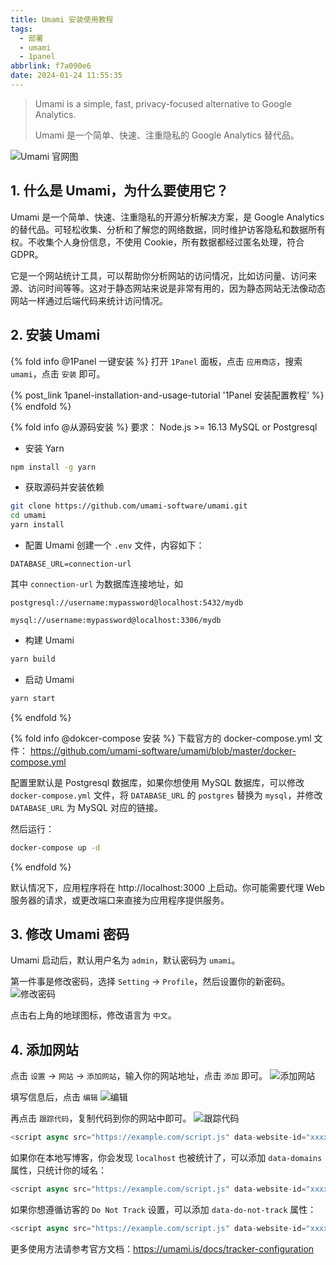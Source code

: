 ```yaml
---
title: Umami 安装使用教程
tags:
  - 部署
  - umami
  - 1panel
abbrlink: f7a090e6
date: 2024-01-24 11:55:35
---
```

> Umami is a simple, fast, privacy-focused alternative to Google Analytics.
> 
> Umami 是一个简单、快速、注重隐私的 Google Analytics 替代品。

![Umami 官网图](app.webp)

## 1. 什么是 Umami，为什么要使用它？

Umami 是一个简单、快速、注重隐私的开源分析解决方案，是 Google Analytics 的替代品。可轻松收集、分析和了解您的网络数据，同时维护访客隐私和数据所有权。不收集个人身份信息，不使用 Cookie，所有数据都经过匿名处理，符合 GDPR。

它是一个网站统计工具，可以帮助你分析网站的访问情况，比如访问量、访问来源、访问时间等等。这对于静态网站来说是非常有用的，因为静态网站无法像动态网站一样通过后端代码来统计访问情况。

## 2. 安装 Umami

{% fold info @1Panel 一键安装 %}
打开 `1Panel` 面板，点击 `应用商店`，搜索 `umami`，点击 `安装` 即可。

{% post_link 1panel-installation-and-usage-tutorial '1Panel 安装配置教程' %}
{% endfold %}

{% fold info @从源码安装 %}
要求：
Node.js >= 16.13
MySQL or Postgresql

- 安装 Yarn
```bash
npm install -g yarn
```

- 获取源码并安装依赖
```bash
git clone https://github.com/umami-software/umami.git
cd umami
yarn install
```

- 配置 Umami
创建一个 `.env` 文件，内容如下：
```
DATABASE_URL=connection-url
```
其中 `connection-url` 为数据库连接地址，如
```
postgresql://username:mypassword@localhost:5432/mydb
```
```
mysql://username:mypassword@localhost:3306/mydb
```

- 构建 Umami
```bash
yarn build
```

- 启动 Umami
```bash
yarn start
```

{% endfold %}

{% fold info @dokcer-compose 安装 %}
下载官方的 docker-compose.yml 文件：
https://github.com/umami-software/umami/blob/master/docker-compose.yml

配置里默认是 Postgresql 数据库，如果你想使用 MySQL 数据库，可以修改 `docker-compose.yml` 文件，将 `DATABASE_URL` 的 `postgres` 替换为 `mysql`，并修改 `DATABASE_URL` 为 MySQL 对应的链接。

然后运行：
```bash
docker-compose up -d
```
{% endfold %}

默认情况下，应用程序将在 http://localhost:3000 上启动。你可能需要代理 Web 服务器的请求，或更改端口来直接为应用程序提供服务。


## 3. 修改 Umami 密码
Umami 启动后，默认用户名为 `admin`，默认密码为 `umami`。

第一件事是修改密码，选择 `Setting` -> `Profile`，然后设置你的新密码。
![修改密码](login.webp)

点击右上角的地球图标，修改语言为 `中文`。

## 4. 添加网站

点击 `设置` -> `网站` -> `添加网站`，输入你的网站地址，点击 `添加` 即可。
![添加网站](add-site.webp)

填写信息后，点击 `编辑`
![编辑](edit.webp)

再点击 `跟踪代码`，复制代码到你的网站中即可。
![跟踪代码](tracking-code.webp)

```javascript
<script async src="https://example.com/script.js" data-website-id="xxxxxxxxxxxxxxxxxxxx"></script>
```

如果你在本地写博客，你会发现 `localhost` 也被统计了，可以添加 `data-domains` 属性，只统计你的域名：

```javascript
<script async src="https://example.com/script.js" data-website-id="xxxxxxxxxxxxxxxxxxxx" data-domains="example.com"></script>
```
如果你想遵循访客的 `Do Not Track` 设置，可以添加 `data-do-not-track` 属性：

```javascript
<script async src="https://example.com/script.js" data-website-id="xxxxxxxxxxxxxxxxxxxx" data-do-not-track="true"></script>
```
更多使用方法请参考官方文档：https://umami.is/docs/tracker-configuration
